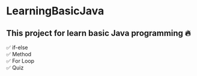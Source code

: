 # LearningBasicJava
## This project for learn basic Java programming :fire:
✅ if-else <br/>
✅ Method <br/>
✅ For Loop <br/>
✅ Quiz <br/>